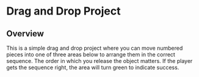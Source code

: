 # Drag and Drop Project
## Overview
This is a simple drag and drop project where you can move numbered pieces into one of three areas below to arrange them in the correct sequence. 
The order in which you release the object matters. If the player gets the sequence right, the area will turn green to indicate success.
